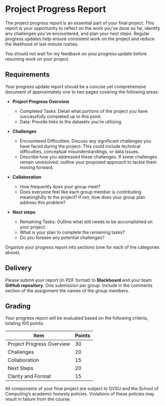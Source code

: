 # Project Progress Report

The project progress report is an essential part of your final project. This report is your opportunity to reflect on the work you've done so far, identify any challenges you've encountered, and plan your next steps. Regular progress updates help ensure consistent work on the project and reduce the likelihood of last-minute rushes.

You should not wait for my feedback on your progress update before resuming work on your project.

## Requirements

Your progress update report should be a concise yet comprehensive document of approximately one to two pages covering the following areas:

- **Project Progress Overview**

  - Completed Tasks: Detail what portions of the project you have successfully completed up to this point.
  - Data: Provide links to the datasets you're utilizing.

- **Challenges**

  - Encountered Difficulties: Discuss any significant challenges you have faced during the project. This could include technical difficulties, conceptual misunderstandings, or data issues.
  - Describe how you addressed these challenges. If some challenges remain unresolved, outline your proposed approach to tackle them moving forward.

- **Collaboration**

  - How frequently does your group meet?
  - Does everyone feel like each group member is contributing meaningfully to the project? If not, how does your group plan address this problem?

- **Next steps**

  - Remaining Tasks: Outline what still needs to be accomplished on your project.
  - What is your plan to complete the remaining tasks?
  - Do you foresee any potential challenges?

Organize your progress report into sections (one for each of the categories above).

## Delivery

Please submit your report (in PDF format) to **Blackboard** and your team **GitHub repository**. One submission per group. Include in the comments section of the assignment the names of the group members.

## Grading

Your progress report will be evaluated based on the following criteria, totaling 100 points:

| Item                      | Points |
| ------------------------- | ------ |
| Project Progress Overview | 30     |
| Challenges                | 20     |
| Collaboration             | 15     |
| Next Steps                | 20     |
| Clarity and Format        | 15     |

All components of your final project are subject to GVSU and the School of Computing’s academic honesty policies. Violations of these policies may result in failure from the course.

<!-- ### GitHub Repository Contribution (20 points)

- Regular and meaningful contributions to the project's GitHub repository.
- Include clear commit messages and documentation of changes.
- **Note:** If one team member's contribution is significantly less than other members, this member will lose these points. -->
